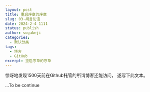 ```yaml
---
layout: post
title: 重启序章的序章
slug: 03-胡言乱语
date: 2024-2-4 1111
status: publish
author: sogakeji
categories: 
  - 默认分类
tags: 
  - 博客
  - GitHub
excerpt: 重启序章的序章
---
```

惊讶地发现1500天前在Github托管的所谓博客还能访问， 遂写下此文本。


...To be continue
